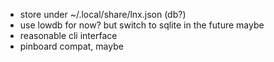 * store under ~/.local/share/lnx.json (db?)
* use lowdb for now? but switch to sqlite in the future maybe
* reasonable cli interface
* pinboard compat, maybe
